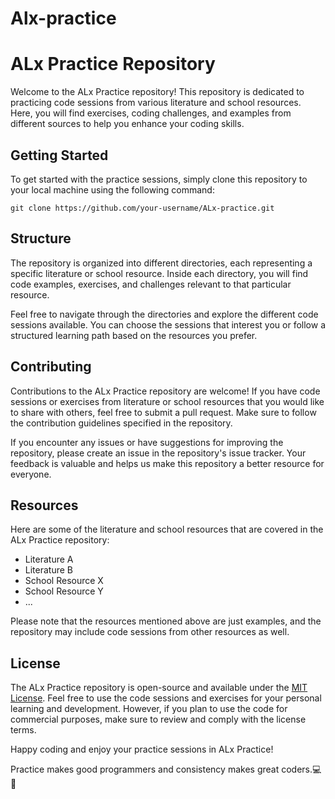 # Alx-practice
# ALx Practice Repository

Welcome to the ALx Practice repository! This repository is dedicated to practicing code sessions from various literature and school resources. Here, you will find exercises, coding challenges, and examples from different sources to help you enhance your coding skills.

## Getting Started

To get started with the practice sessions, simply clone this repository to your local machine using the following command:

```shell
git clone https://github.com/your-username/ALx-practice.git
```

## Structure

The repository is organized into different directories, each representing a specific literature or school resource. Inside each directory, you will find code examples, exercises, and challenges relevant to that particular resource.

Feel free to navigate through the directories and explore the different code sessions available. You can choose the sessions that interest you or follow a structured learning path based on the resources you prefer.

## Contributing

Contributions to the ALx Practice repository are welcome! If you have code sessions or exercises from literature or school resources that you would like to share with others, feel free to submit a pull request. Make sure to follow the contribution guidelines specified in the repository.

If you encounter any issues or have suggestions for improving the repository, please create an issue in the repository's issue tracker. Your feedback is valuable and helps us make this repository a better resource for everyone.

## Resources

Here are some of the literature and school resources that are covered in the ALx Practice repository:

- Literature A
- Literature B
- School Resource X
- School Resource Y
- ...

Please note that the resources mentioned above are just examples, and the repository may include code sessions from other resources as well.

## License

The ALx Practice repository is open-source and available under the [MIT License](LICENSE). Feel free to use the code sessions and exercises for your personal learning and development. However, if you plan to use the code for commercial purposes, make sure to review and comply with the license terms.

Happy coding and enjoy your practice sessions in ALx Practice!


Practice makes good programmers and consistency makes great coders.💻💪
